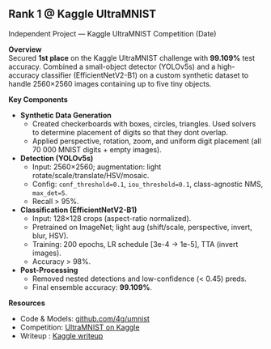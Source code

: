 ## Rank 1 @ Kaggle UltraMNIST 

Independent Project — Kaggle UltraMNIST Competition (Date)

**Overview**  
Secured **1st place** on the Kaggle UltraMNIST challenge with **99.109%** test accuracy. Combined a small-object detector (YOLOv5s) and a high-accuracy classifier (EfficientNetV2-B1) on a custom synthetic dataset to handle 2560×2560 images containing up to five tiny objects.

**Key Components**  
- **Synthetic Data Generation**  
  - Created checkerboards with boxes, circles, triangles. Used solvers to determine placement of digits so that they dont overlap. 
  - Applied perspective, rotation, zoom, and uniform digit placement (all 70 000 MNIST digits + empty images).  
- **Detection (YOLOv5s)**  
  - Input: 2560×2560; augmentation: light rotate/scale/translate/HSV/mosaic.  
  - Config: `conf_threshold=0.1`, `iou_threshold=0.1`, class-agnostic NMS, `max_det=5`.  
  - Recall > 95%.  
- **Classification (EfficientNetV2-B1)**  
  - Input: 128×128 crops (aspect-ratio normalized).  
  - Pretrained on ImageNet; light aug (shift/scale, perspective, invert, blur, HSV).  
  - Training: 200 epochs, LR schedule [3e-4 → 1e-5], TTA (invert images).  
  - Accuracy > 98%.  
- **Post-Processing**  
  - Removed nested detections and low-confidence (< 0.45) preds.  
  - Final ensemble accuracy: **99.109%**.

**Resources**  
- Code & Models: [github.com/4g/umnist](https://github.com/4g/umnist)  
- Competition: [UltraMNIST on Kaggle](https://www.kaggle.com/competitions/ultra-mnist/leaderboard)  
- Writeup : [Kaggle writeup](https://www.kaggle.com/competitions/ultra-mnist/discussion/319145)